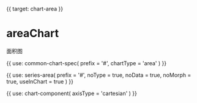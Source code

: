 {{ target: chart-area }}

# areaChart

面积图

{{ use: common-chart-spec(
    prefix = '#',
    chartType = 'area'
) }}

{{ use: series-area(
  prefix = '#',
  noType = true,
  noData = true,
  noMorph = true,
  useInChart = true
) }}

{{ use: chart-component(
  axisType = 'cartesian'
) }}
